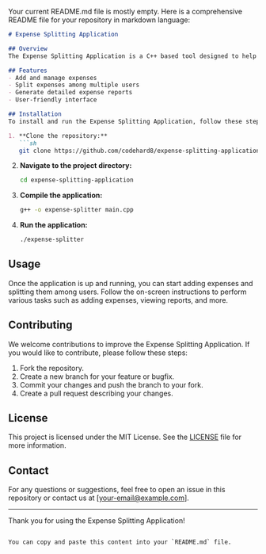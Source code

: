 Your current README.md file is mostly empty. Here is a comprehensive README file for your repository in markdown language:

```markdown
# Expense Splitting Application

## Overview
The Expense Splitting Application is a C++ based tool designed to help users split expenses among a group of people. This application simplifies the process of tracking and dividing shared expenses, ensuring everyone pays their fair share.

## Features
- Add and manage expenses
- Split expenses among multiple users
- Generate detailed expense reports
- User-friendly interface

## Installation
To install and run the Expense Splitting Application, follow these steps:

1. **Clone the repository:**
   ```sh
   git clone https://github.com/codehard8/expense-splitting-application.git
   ```

2. **Navigate to the project directory:**
   ```sh
   cd expense-splitting-application
   ```

3. **Compile the application:**
   ```sh
   g++ -o expense-splitter main.cpp
   ```

4. **Run the application:**
   ```sh
   ./expense-splitter
   ```

## Usage
Once the application is up and running, you can start adding expenses and splitting them among users. Follow the on-screen instructions to perform various tasks such as adding expenses, viewing reports, and more.

## Contributing
We welcome contributions to improve the Expense Splitting Application. If you would like to contribute, please follow these steps:

1. Fork the repository.
2. Create a new branch for your feature or bugfix.
3. Commit your changes and push the branch to your fork.
4. Create a pull request describing your changes.

## License
This project is licensed under the MIT License. See the [LICENSE](LICENSE) file for more information.

## Contact
For any questions or suggestions, feel free to open an issue in this repository or contact us at [your-email@example.com].

---

Thank you for using the Expense Splitting Application!
```

You can copy and paste this content into your `README.md` file.
